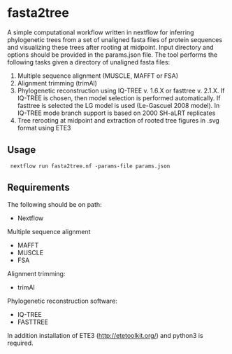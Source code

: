 # fasta2tree
A simple computational workflow written in nextflow for inferring phylogenetic trees from a set of unaligned fasta files of protein sequences and visualizing these trees after rooting at midpoint. Input directory and options should be provided in the params.json file. The tool performs the following tasks given a directory of unaligned fasta files:
1. Multiple sequence alignment (MUSCLE, MAFFT or FSA)
2. Alignment trimming (trimAl)
3. Phylogenetic reconstruction using IQ-TREE v. 1.6.X or fasttree v. 2.1.X. If IQ-TREE is chosen, then model selection is performed automatically. If fasttree is selected the LG model is used (Le-Gascuel 2008 model). In IQ-TREE mode branch support is based on 2000 SH-aLRT replicates
5. Tree rerooting at midpoint and extraction of rooted tree figures in .svg format using ETE3

## Usage
``` nextflow run fasta2tree.nf -params-file params.json```

## Requirements
The following should be on path:
- Nextflow

Multiple sequence alignment
- MAFFT
- MUSCLE
- FSA

Alignment trimming:
- trimAl

Phylogenetic reconstruction software:
- IQ-TREE
- FASTTREE

In addition installation of ETE3 (http://etetoolkit.org/) and python3 is required.
